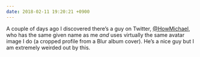```yaml
---
date: 2018-02-11 19:20:21 +0900
---
```

A couple of days ago I discovered there’s a guy on Twitter, [@HowMichael](https://twitter.com/HowMichael), who has the same given name as me _and_ uses virtually the same avatar image I do (a cropped profile from a Blur album cover). He’s a nice guy but I am extremely weirded out by this.
